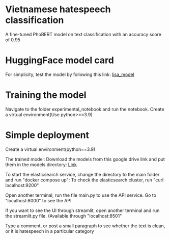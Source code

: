 # Vietnamese hatespeech classification 
A fine-tuned PhoBERT model on text classification with an accuracy score of 0.95

# HuggingFace model card
For simplicity, test the model by following this link: [lisa_model](https://huggingface.co/lisagrace/hate_speech_bert)

# Training the model
Navigate to the folder experimental_notebook and run the notebook. Create a virtual environment(Use python>==3.9)
# Simple deployment
Create a virtual environment(python==3.9)

The trained model: Download the models from this google drive link and put them in the models directory: [Link](https://drive.google.com/drive/folders/15iEfry_iSTiZk6UpWiVwoyv7kjpEtb6w)

To start the elasticsearch service, change the directory to the main folder and run "docker compose up": To check the elasticsearch cluster, run "curl localhost:9200" 

Open another terminal, run the file main.py to use the API service. Go to "localhost:8000" to see the API 

If you want to see the UI through streamlit, open another terminal and run the streamlit.py file. (Available through "localhost:8501"

Type a comment, or post a small paragraph to see whether the text is clean, or it is hatespeech in a particular category 
